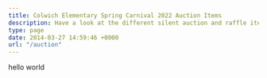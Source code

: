 ```yaml
---
title: Colwich Elementary Spring Carnival 2022 Auction Items
description: Have a look at the different silent auction and raffle items that will be available on Carnival Night.
type: page
date: 2014-03-27 14:59:46 +0000
url: "/auction"
---
```

hello world